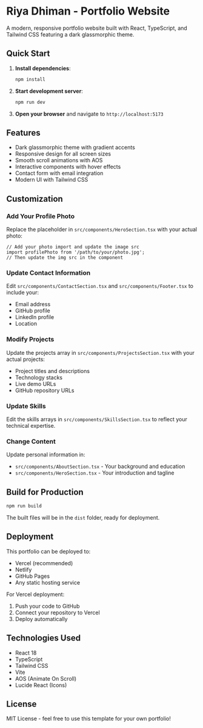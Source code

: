 # Riya Dhiman - Portfolio Website

A modern, responsive portfolio website built with React, TypeScript, and Tailwind CSS featuring a dark glassmorphic theme.

## Quick Start

1. **Install dependencies**:
   ```bash
   npm install
   ```

2. **Start development server**:
   ```bash
   npm run dev
   ```

3. **Open your browser** and navigate to `http://localhost:5173`

## Features

- Dark glassmorphic theme with gradient accents
- Responsive design for all screen sizes
- Smooth scroll animations with AOS
- Interactive components with hover effects
- Contact form with email integration
- Modern UI with Tailwind CSS

## Customization

### Add Your Profile Photo
Replace the placeholder in `src/components/HeroSection.tsx` with your actual photo:
```tsx
// Add your photo import and update the image src
import profilePhoto from '/path/to/your/photo.jpg';
// Then update the img src in the component
```

### Update Contact Information
Edit `src/components/ContactSection.tsx` and `src/components/Footer.tsx` to include your:
- Email address
- GitHub profile
- LinkedIn profile
- Location

### Modify Projects
Update the projects array in `src/components/ProjectsSection.tsx` with your actual projects:
- Project titles and descriptions
- Technology stacks
- Live demo URLs
- GitHub repository URLs

### Update Skills
Edit the skills arrays in `src/components/SkillsSection.tsx` to reflect your technical expertise.

### Change Content
Update personal information in:
- `src/components/AboutSection.tsx` - Your background and education
- `src/components/HeroSection.tsx` - Your introduction and tagline

## Build for Production

```bash
npm run build
```

The built files will be in the `dist` folder, ready for deployment.

## Deployment

This portfolio can be deployed to:
- Vercel (recommended)
- Netlify
- GitHub Pages
- Any static hosting service

For Vercel deployment:
1. Push your code to GitHub
2. Connect your repository to Vercel
3. Deploy automatically

## Technologies Used

- React 18
- TypeScript
- Tailwind CSS
- Vite
- AOS (Animate On Scroll)
- Lucide React (Icons)

## License

MIT License - feel free to use this template for your own portfolio!